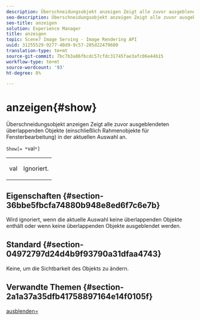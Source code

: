 ```yaml
---
description: Überschneidungsobjekt anzeigen Zeigt alle zuvor ausgeblendeten überlappenden Objekte (einschließlich Rahmenobjekte für Fensterbearbeitung) in der aktuellen Auswahl an.
seo-description: Überschneidungsobjekt anzeigen Zeigt alle zuvor ausgeblendeten überlappenden Objekte (einschließlich Rahmenobjekte für Fensterbearbeitung) in der aktuellen Auswahl an.
seo-title: anzeigen
solution: Experience Manager
title: anzeigen
topic: Scene7 Image Serving - Image Rendering API
uuid: 31255529-9277-40d9-9c57-205d22479600
translation-type: tm+mt
source-git-commit: 7bc7b3a86fbcdc57cfdc31745fae3afc06e44b15
workflow-type: tm+mt
source-wordcount: '93'
ht-degree: 8%

---
```



# anzeigen{#show}

Überschneidungsobjekt anzeigen Zeigt alle zuvor ausgeblendeten überlappenden Objekte (einschließlich Rahmenobjekte für Fensterbearbeitung) in der aktuellen Auswahl an.

`Show[= *`val`*]`

<table id="simpletable_88D25B9C8E0A47EF90C8ABEBDE777183"> 
 <tr class="strow"> 
  <td class="stentry"> <p><span class="varname"> val</span> </p> </td> 
  <td class="stentry"> <p>Ignoriert. </p></td> 
 </tr> 
</table>

## Eigenschaften {#section-36bbe5fbcfa74880b948e8ed6f7c6e7b}

Wird ignoriert, wenn die aktuelle Auswahl keine überlappenden Objekte enthält oder wenn keine überlappenden Objekte ausgeblendet werden.

## Standard {#section-04972797d24d4b9f93790a31dfaa4743}

Keine, um die Sichtbarkeit des Objekts zu ändern.

## Verwandte Themen {#section-2a1a37a35dfb41758897164e14f0105f}

[ausblenden=](../../../../../ir-api/http-protocol/image-rendering-api-ref/c-ir-http-protocol-ref/c-ir-http-protocol-command-reference/r-ir-hide.md#reference-681b9782f90a45b18ed50292ab2c096c)

